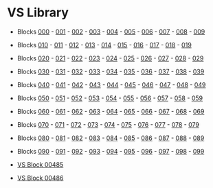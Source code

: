 # VS Library

* Blocks [000](/library/virusshare/Virusshare.00000.html.7z) - [001](/library/virusshare/Virusshare.00001.html.7z) - [002](/library/virusshare/Virusshare.00002.html.7z) - [003](/library/virusshare/Virusshare.00003.html.7z) - [004](/library/virusshare/Virusshare.00004.html.7z) - [005](/library/virusshare/Virusshare.00005.html.7z) - [006](/library/virusshare/Virusshare.00006.html.7z) - [007](/library/virusshare/Virusshare.00007.html.7z) - [008](/library/virusshare/Virusshare.00008.html.7z) - [009](/library/virusshare/Virusshare.00009.html.7z)
* Blocks [010](/library/virusshare/Virusshare.00010.html.7z) - [011](/library/virusshare/Virusshare.00011.html.7z) - [012](/library/virusshare/Virusshare.00012.html.7z) - [013](/library/virusshare/Virusshare.00013.html.7z) - [014](/library/virusshare/Virusshare.00014.html.7z) - [015](/library/virusshare/Virusshare.00015.html.7z) - [016](/library/virusshare/Virusshare.00016.html.7z) - [017](/library/virusshare/Virusshare.00017.html.7z) - [018](/library/virusshare/Virusshare.00018.html.7z) - [019](/library/virusshare/Virusshare.00019.html.7z)
* Blocks [020](/library/virusshare/Virusshare.00020.html.7z) - [021](/library/virusshare/Virusshare.00021.html.7z) - [022](/library/virusshare/Virusshare.00022.html.7z) - [023](/library/virusshare/Virusshare.00023.html.7z) - [024](/library/virusshare/Virusshare.00024.html.7z) - [025](/library/virusshare/Virusshare.00025.html.7z) - [026](/library/virusshare/Virusshare.00026.html.7z) - [027](/library/virusshare/Virusshare.00027.html.7z) - [028](/library/virusshare/Virusshare.00028.html.7z) - [029](/library/virusshare/Virusshare.00029.html.7z)
* Blocks [030](/library/virusshare/Virusshare.00030.html.7z) - [031](/library/virusshare/Virusshare.00031.html.7z) - [032](/library/virusshare/Virusshare.00032.html.7z) - [033](/library/virusshare/Virusshare.00033.html.7z) - [034](/library/virusshare/Virusshare.00034.html.7z) - [035](/library/virusshare/Virusshare.00035.html.7z) - [036](/library/virusshare/Virusshare.00036.html.7z) - [037](/library/virusshare/Virusshare.00037.html.7z) - [038](/library/virusshare/Virusshare.00038.html.7z) - [039](/library/virusshare/Virusshare.00039.html.7z)
* Blocks [040](/library/virusshare/Virusshare.00040.html.7z) - [041](/library/virusshare/Virusshare.00041.html.7z) - [042](/library/virusshare/Virusshare.00042.html.7z) - [043](/library/virusshare/Virusshare.00043.html.7z) - [044](/library/virusshare/Virusshare.00044.html.7z) - [045](/library/virusshare/Virusshare.00045.html.7z) - [046](/library/virusshare/Virusshare.00046.html.7z) - [047](/library/virusshare/Virusshare.00047.html.7z) - [048](/library/virusshare/Virusshare.00048.html.7z) - [049](/library/virusshare/Virusshare.00049.html.7z)
* Blocks [050](/library/virusshare/Virusshare.00050.html.7z) - [051](/library/virusshare/Virusshare.00051.html.7z) - [052](/library/virusshare/Virusshare.00052.html.7z) - [053](/library/virusshare/Virusshare.00053.html.7z) - [054](/library/virusshare/Virusshare.00054.html.7z) - [055](/library/virusshare/Virusshare.00055.html.7z) - [056](/library/virusshare/Virusshare.00056.html.7z) - [057](/library/virusshare/Virusshare.00057.html.7z) - [058](/library/virusshare/Virusshare.00058.html.7z) - [059](/library/virusshare/Virusshare.00059.html.7z)
* Blocks [060](/library/virusshare/Virusshare.00060.html.7z) - [061](/library/virusshare/Virusshare.00061.html.7z) - [062](/library/virusshare/Virusshare.00062.html.7z) - [063](/library/virusshare/Virusshare.00063.html.7z) - [064](/library/virusshare/Virusshare.00064.html.7z) - [065](/library/virusshare/Virusshare.00065.html.7z) - [066](/library/virusshare/Virusshare.00066.html.7z) - [067](/library/virusshare/Virusshare.00067.html.7z) - [068](/library/virusshare/Virusshare.00068.html.7z) - [069](/library/virusshare/Virusshare.00069.html.7z)
* Blocks [070](/library/virusshare/Virusshare.00070.html.7z) - [071](/library/virusshare/Virusshare.00071.html.7z) - [072](/library/virusshare/Virusshare.00072.html.7z) - [073](/library/virusshare/Virusshare.00073.html.7z) - [074](/library/virusshare/Virusshare.00074.html.7z) - [075](/library/virusshare/Virusshare.00075.html.7z) - [076](/library/virusshare/Virusshare.00076.html.7z) - [077](/library/virusshare/Virusshare.00077.html.7z) - [078](/library/virusshare/Virusshare.00078.html.7z) - [079](/library/virusshare/Virusshare.00079.html.7z)
* Blocks [080](/library/virusshare/Virusshare.00080.html.7z) - [081](/library/virusshare/Virusshare.00081.html.7z) - [082](/library/virusshare/Virusshare.00082.html.7z) - [083](/library/virusshare/Virusshare.00083.html.7z) - [084](/library/virusshare/Virusshare.00084.html.7z) - [085](/library/virusshare/Virusshare.00085.html.7z) - [086](/library/virusshare/Virusshare.00086.html.7z) - [087](/library/virusshare/Virusshare.00087.html.7z) - [088](/library/virusshare/Virusshare.00088.html.7z) - [089](/library/virusshare/Virusshare.00089.html.7z)
* Blocks [090](/library/virusshare/Virusshare.00090.html.7z) - [091](/library/virusshare/Virusshare.00091.html.7z) - [092](/library/virusshare/Virusshare.00092.html.7z) - [093](/library/virusshare/Virusshare.00093.html.7z) - [094](/library/virusshare/Virusshare.00094.html.7z) - [095](/library/virusshare/Virusshare.00095.html.7z) - [096](/library/virusshare/Virusshare.00096.html.7z) - [097](/library/virusshare/Virusshare.00097.html.7z) - [098](/library/virusshare/Virusshare.00098.html.7z) - [099](/library/virusshare/Virusshare.00099.html.7z)


* [VS Block 00485](/library/virusshare/Virusshare.00485.html.7z)
* [VS Block 00486](/library/virusshare/Virusshare.00486.html.7z)


